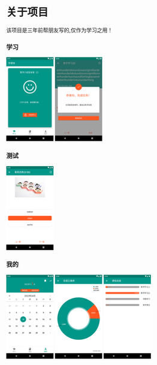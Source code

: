 # 关于项目

该项目是三年前帮朋友写的,仅作为学习之用！

### 学习
<img src="screensnap/home.png" width="25%"/>
<img src="screensnap/learn.png" width="25%"/>

### 测试
<img src="screensnap/quiz.png" width="25%"/>

### 我的
<img src="screensnap/me.png" width="25%"/>
<img src="screensnap/stat.png" width="25%"/>
<img src="screensnap/progress.png" width="25%"/>